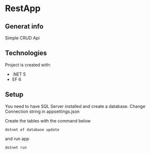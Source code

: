 # RestApp

## Generat info
Simple CRUD Api

## Technologies
Project is created with:
* .NET 5
* EF 6

## Setup
You need to have SQL Server installed and create a database.
Change Connection string in appsettings.json

Create the tables with the command below

```
dotnet ef database update
```

and run app

```
dotnet run
```

